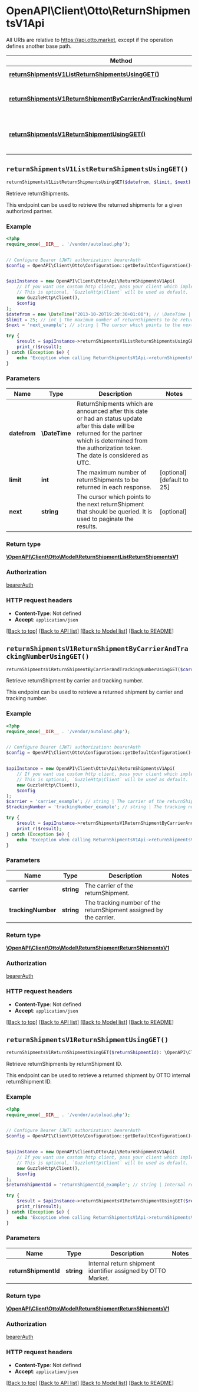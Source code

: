 # OpenAPI\Client\Otto\ReturnShipmentsV1Api

All URIs are relative to https://api.otto.market, except if the operation defines another base path.

| Method | HTTP request | Description |
| ------------- | ------------- | ------------- |
| [**returnShipmentsV1ListReturnShipmentsUsingGET()**](ReturnShipmentsV1Api.md#returnShipmentsV1ListReturnShipmentsUsingGET) | **GET** /v1/return-shipments | Retrieve returnShipments. |
| [**returnShipmentsV1ReturnShipmentByCarrierAndTrackingNumberUsingGET()**](ReturnShipmentsV1Api.md#returnShipmentsV1ReturnShipmentByCarrierAndTrackingNumberUsingGET) | **GET** /v1/return-shipments/carriers/{carrier}/trackingnumbers/{trackingNumber} | Retrieve returnShipment by carrier and tracking number. |
| [**returnShipmentsV1ReturnShipmentUsingGET()**](ReturnShipmentsV1Api.md#returnShipmentsV1ReturnShipmentUsingGET) | **GET** /v1/return-shipments/{returnShipmentId} | Retrieve returnShipments by returnShipment ID. |


## `returnShipmentsV1ListReturnShipmentsUsingGET()`

```php
returnShipmentsV1ListReturnShipmentsUsingGET($datefrom, $limit, $next): \OpenAPI\Client\Otto\Model\ReturnShipmentListReturnShipmentsV1
```

Retrieve returnShipments.

This endpoint can be used to retrieve the returned shipments for a given authorized partner.

### Example

```php
<?php
require_once(__DIR__ . '/vendor/autoload.php');


// Configure Bearer (JWT) authorization: bearerAuth
$config = OpenAPI\Client\Otto\Configuration::getDefaultConfiguration()->setAccessToken('YOUR_ACCESS_TOKEN');


$apiInstance = new OpenAPI\Client\Otto\Api\ReturnShipmentsV1Api(
    // If you want use custom http client, pass your client which implements `GuzzleHttp\ClientInterface`.
    // This is optional, `GuzzleHttp\Client` will be used as default.
    new GuzzleHttp\Client(),
    $config
);
$datefrom = new \DateTime("2013-10-20T19:20:30+01:00"); // \DateTime | ReturnShipments which are announced after this date or had an status update after this date will be returned for the partner which is determined from the authorization token. The date is considered as UTC.
$limit = 25; // int | The maximum number of returnShipments to be returned in each response.
$next = 'next_example'; // string | The cursor which points to the next returnShipment that should be queried. It is used to paginate the results.

try {
    $result = $apiInstance->returnShipmentsV1ListReturnShipmentsUsingGET($datefrom, $limit, $next);
    print_r($result);
} catch (Exception $e) {
    echo 'Exception when calling ReturnShipmentsV1Api->returnShipmentsV1ListReturnShipmentsUsingGET: ', $e->getMessage(), PHP_EOL;
}
```

### Parameters

| Name | Type | Description  | Notes |
| ------------- | ------------- | ------------- | ------------- |
| **datefrom** | **\DateTime**| ReturnShipments which are announced after this date or had an status update after this date will be returned for the partner which is determined from the authorization token. The date is considered as UTC. | |
| **limit** | **int**| The maximum number of returnShipments to be returned in each response. | [optional] [default to 25] |
| **next** | **string**| The cursor which points to the next returnShipment that should be queried. It is used to paginate the results. | [optional] |

### Return type

[**\OpenAPI\Client\Otto\Model\ReturnShipmentListReturnShipmentsV1**](../Model/ReturnShipmentListReturnShipmentsV1.md)

### Authorization

[bearerAuth](../../README.md#bearerAuth)

### HTTP request headers

- **Content-Type**: Not defined
- **Accept**: `application/json`

[[Back to top]](#) [[Back to API list]](../../README.md#endpoints)
[[Back to Model list]](../../README.md#models)
[[Back to README]](../../README.md)

## `returnShipmentsV1ReturnShipmentByCarrierAndTrackingNumberUsingGET()`

```php
returnShipmentsV1ReturnShipmentByCarrierAndTrackingNumberUsingGET($carrier, $trackingNumber): \OpenAPI\Client\Otto\Model\ReturnShipmentReturnShipmentsV1
```

Retrieve returnShipment by carrier and tracking number.

This endpoint can be used to retrieve a returned shipment by carrier and tracking number.

### Example

```php
<?php
require_once(__DIR__ . '/vendor/autoload.php');


// Configure Bearer (JWT) authorization: bearerAuth
$config = OpenAPI\Client\Otto\Configuration::getDefaultConfiguration()->setAccessToken('YOUR_ACCESS_TOKEN');


$apiInstance = new OpenAPI\Client\Otto\Api\ReturnShipmentsV1Api(
    // If you want use custom http client, pass your client which implements `GuzzleHttp\ClientInterface`.
    // This is optional, `GuzzleHttp\Client` will be used as default.
    new GuzzleHttp\Client(),
    $config
);
$carrier = 'carrier_example'; // string | The carrier of the returnShipment.
$trackingNumber = 'trackingNumber_example'; // string | The tracking number of the returnShipment assigned by the carrier.

try {
    $result = $apiInstance->returnShipmentsV1ReturnShipmentByCarrierAndTrackingNumberUsingGET($carrier, $trackingNumber);
    print_r($result);
} catch (Exception $e) {
    echo 'Exception when calling ReturnShipmentsV1Api->returnShipmentsV1ReturnShipmentByCarrierAndTrackingNumberUsingGET: ', $e->getMessage(), PHP_EOL;
}
```

### Parameters

| Name | Type | Description  | Notes |
| ------------- | ------------- | ------------- | ------------- |
| **carrier** | **string**| The carrier of the returnShipment. | |
| **trackingNumber** | **string**| The tracking number of the returnShipment assigned by the carrier. | |

### Return type

[**\OpenAPI\Client\Otto\Model\ReturnShipmentReturnShipmentsV1**](../Model/ReturnShipmentReturnShipmentsV1.md)

### Authorization

[bearerAuth](../../README.md#bearerAuth)

### HTTP request headers

- **Content-Type**: Not defined
- **Accept**: `application/json`

[[Back to top]](#) [[Back to API list]](../../README.md#endpoints)
[[Back to Model list]](../../README.md#models)
[[Back to README]](../../README.md)

## `returnShipmentsV1ReturnShipmentUsingGET()`

```php
returnShipmentsV1ReturnShipmentUsingGET($returnShipmentId): \OpenAPI\Client\Otto\Model\ReturnShipmentReturnShipmentsV1
```

Retrieve returnShipments by returnShipment ID.

This endpoint can be used to retrieve a returned shipment by OTTO internal returnShipment ID.

### Example

```php
<?php
require_once(__DIR__ . '/vendor/autoload.php');


// Configure Bearer (JWT) authorization: bearerAuth
$config = OpenAPI\Client\Otto\Configuration::getDefaultConfiguration()->setAccessToken('YOUR_ACCESS_TOKEN');


$apiInstance = new OpenAPI\Client\Otto\Api\ReturnShipmentsV1Api(
    // If you want use custom http client, pass your client which implements `GuzzleHttp\ClientInterface`.
    // This is optional, `GuzzleHttp\Client` will be used as default.
    new GuzzleHttp\Client(),
    $config
);
$returnShipmentId = 'returnShipmentId_example'; // string | Internal return shipment identifier assigned by OTTO Market.

try {
    $result = $apiInstance->returnShipmentsV1ReturnShipmentUsingGET($returnShipmentId);
    print_r($result);
} catch (Exception $e) {
    echo 'Exception when calling ReturnShipmentsV1Api->returnShipmentsV1ReturnShipmentUsingGET: ', $e->getMessage(), PHP_EOL;
}
```

### Parameters

| Name | Type | Description  | Notes |
| ------------- | ------------- | ------------- | ------------- |
| **returnShipmentId** | **string**| Internal return shipment identifier assigned by OTTO Market. | |

### Return type

[**\OpenAPI\Client\Otto\Model\ReturnShipmentReturnShipmentsV1**](../Model/ReturnShipmentReturnShipmentsV1.md)

### Authorization

[bearerAuth](../../README.md#bearerAuth)

### HTTP request headers

- **Content-Type**: Not defined
- **Accept**: `application/json`

[[Back to top]](#) [[Back to API list]](../../README.md#endpoints)
[[Back to Model list]](../../README.md#models)
[[Back to README]](../../README.md)
